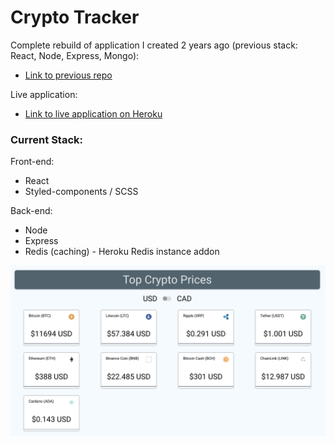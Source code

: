 # Crypto Tracker

Complete rebuild of application I created 2 years ago (previous stack: React, Node, Express, Mongo):

-   [Link to previous repo](https://github.com/ronmaple/crypto-viewer)

Live application:

-   [Link to live application on Heroku](https://crypto-track-rm.herokuapp.com/)

### Current Stack:

Front-end:

-   React
-   Styled-components / SCSS

Back-end:

-   Node
-   Express
-   Redis (caching) - Heroku Redis instance addon

![Screenshot](/screenshots/main.png)
